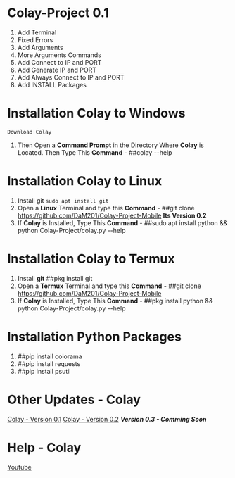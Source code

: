 # Colay-Project 0.1

1) Add Terminal
2) Fixed Errors
3) Add Arguments
4) More Arguments Commands
5) Add Connect to IP and PORT
6) Add Generate IP and PORT
7) Add Always Connect to IP and PORT
8) Add INSTALL Packages

# Installation Colay to Windows

`Download Colay`
1) Then Open a **Command Prompt** in the Directory Where **Colay** is Located. Then Type This **Command**  -  ##colay --help

# Installation Colay to Linux

1) Install git `sudo apt install git`
2) Open a **Linux** Terminal and type this **Command**  -  ##git clone https://github.com/DaM201/Colay-Project-Mobile **Its Version 0.2**
3) If **Colay** is Installed, Type This **Command**  -  ##sudo apt install python && python Colay-Project/colay.py --help

# Installation Colay to Termux

1) Install **git** ##pkg install git
2) Open a **Termux** Terminal and type this **Command**  -  ##git clone https://github.com/DaM201/Colay-Project-Mobile
4) If **Colay** is Installed, Type This **Command**  -  ##pkg install python && python Colay-Project/colay.py --help

# Installation Python Packages

1) ##pip install colorama
2) ##pip install requests
3) ##pip install psutil
   
# Other Updates - Colay

[Colay - Version 0.1](https://github.com/DaM201/Colay-Project)
[Colay - Version 0.2](https://github.com/DaM201/Colay-Project0.2)
***Version 0.3 - Comming Soon***

# Help - Colay
[Youtube](https://www.youtube.com/channel/UC8Ao1YisJbPGCNG73EhtDCw)

